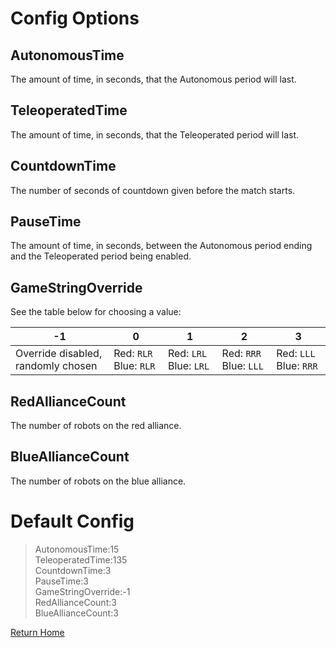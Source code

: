 # Config Options
## AutonomousTime
The amount of time, in seconds, that the Autonomous period will last.

## TeleoperatedTime
The amount of time, in seconds, that the Teleoperated period will last.

## CountdownTime
The number of seconds of countdown given before the match starts.

## PauseTime
The amount of time, in seconds, between the Autonomous period ending and the Teleoperated period being enabled.

## GameStringOverride
See the table below for choosing a value:

| -1 | 0 | 1 | 2 | 3 |
|---|---|---|---|---|
| Override disabled, randomly chosen | Red: `RLR` Blue: `RLR` | Red: `LRL` Blue: `LRL` | Red: `RRR` Blue: `LLL` | Red: `LLL` Blue: `RRR` |

## RedAllianceCount
The number of robots on the red alliance.

## BlueAllianceCount
The number of robots on the blue alliance.
  
# Default Config
>AutonomousTime:15\
TeleoperatedTime:135\
CountdownTime:3\
PauseTime:3\
GameStringOverride:-1\
RedAllianceCount:3\
BlueAllianceCount:3

[Return Home](index.md)